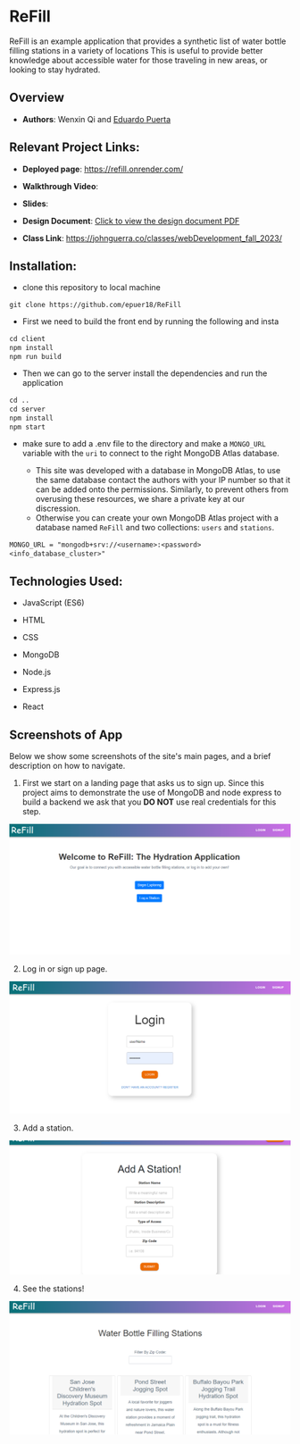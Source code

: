 # ReFill

 ReFill is an example application that provides a synthetic list of water bottle filling stations in a variety of locations This is useful to provide better knowledge about accessible water for those traveling in new areas, or looking to stay hydrated.

## Overview

- **Authors**: Wenxin Qi and [Eduardo Puerta](epuer18.github.io/personalWebPage)

## Relevant Project Links:

- **Deployed page**: https://refill.onrender.com/

- **Walkthrough Video**: 

- **Slides**:

- **Design Document**: [Click to view the design document PDF](designDoc/CS5610_Project3.pdf)

- **Class Link**: https://johnguerra.co/classes/webDevelopment_fall_2023/

## Installation:

- clone this repository to local machine

```
git clone https://github.com/epuer18/ReFill
```

- First we need to build the front end by running the following and insta

```
cd client
npm install
npm run build
```

- Then we can go to the server install the dependencies and run the application

```
cd .. 
cd server
npm install
npm start
```

- make sure to add a .env file to the directory and make a `MONGO_URL` variable with the `uri` to connect to the right MongoDB Atlas database.

  - This site was developed with a database in MongoDB Atlas, to use the same database contact the authors with your IP number so that it can be added onto the permissions. Similarly, to prevent others from overusing these resources, we share a private key at our discression.
  - Otherwise you can create your own MongoDB Atlas project with a database named `ReFill` and two collections: `users` and `stations`.

```
MONGO_URL = "mongodb+srv://<username>:<password><info_database_cluster>"
```


## Technologies Used:

- JavaScript (ES6)
- HTML
- CSS

- MongoDB
- Node.js
- Express.js
- React 

## Screenshots of App

Below we show some screenshots of the site's main pages, and a brief description on how to navigate.

1. First we start on a landing page that asks us to sign up. Since this project aims to demonstrate the use of MongoDB and node express to build a backend we ask that you **DO NOT** use real credentials for this step.

![Screenshot of Landing page](/designDocs/screenshot_home.png)

2. Log in or sign up page.

![Screenshot of Landing page](/designDocs/screenshot_login.png)


3. Add a station.

![Screenshot of Landing page](/designDocs/screenshot_addstations.png)

4. See the stations!

![Screenshot of services to be booked](/designDocs/screenshot_stations.png)

